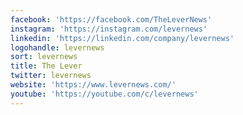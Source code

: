 ```yaml
---
facebook: 'https://facebook.com/TheLeverNews'
instagram: 'https://instagram.com/levernews'
linkedin: 'https://linkedin.com/company/levernews'
logohandle: levernews
sort: levernews
title: The Lever
twitter: levernews
website: 'https://www.levernews.com/'
youtube: 'https://youtube.com/c/levernews'
---
```

